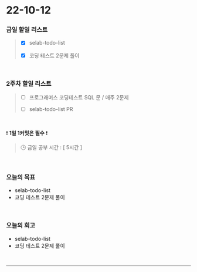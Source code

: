 # 22-10-12

### 금일 할일 리스트
> - [x]  selab-todo-list
>
> - [x]  코딩 테스트 2문제 풀이 

<br/>

### 2주차 할일 리스트  

> - [ ]  프로그래머스 코딩테스트 SQL 문 / 매주 2문제  
>
> - [ ]  selab-todo-list PR

<br/>

❗ **1일 1커밋은 필수** ❗
> 🕒 금일 공부 시간 :  [ 5시간 ]
  
<br/>

### 오늘의 목표
- selab-todo-list
- 코딩 테스트 2문제 풀이

<br>

### 오늘의 회고
- selab-todo-list
- 코딩 테스트 2문제 풀이


<br/>

------------  